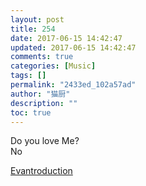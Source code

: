 ```yaml
---
layout: post
title: 254
date: 2017-06-15 14:42:47
updated: 2017-06-15 14:42:47
comments: true
categories: [Music]
tags: []
permalink: "2433ed_102a57ad"
author: "猫厨"
description: ""
toc: true
---
```


<p>Do you love Me?<br />No<br /></p>

[Evantroduction](http://music.163.com/song/media/outer/url?id=506021)